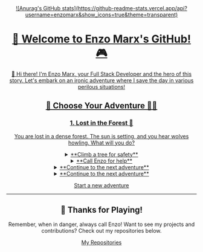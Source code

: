 <div align="center">
  <a href="[(https://github.com/enzomarx)]">
    ![Anurag's GitHub stats](https://github-readme-stats.vercel.app/api?username=enzomarx&show_icons=true&theme=transparent)

# 👾 Welcome to Enzo Marx's GitHub! 🎮

👋 Hi there! I'm Enzo Marx, your Full Stack Developer and the hero of this story. Let's embark on an ironic adventure where I save the day in various perilous situations!

## 🚀 Choose Your Adventure 🦹‍♂️

### 1. Lost in the Forest 🌲
You are lost in a dense forest. The sun is setting, and you hear wolves howling. What will you do?

<details>
  <summary>**Climb a tree for safety**</summary>
  You climb a tree but realize it's infested with bees! The situation worsens.
  <details>
    <summary>**Jump down and run**</summary>
    You jump down and run, but trip over a root and hurt your ankle. The wolves are closing in.
    <details>
      <summary>**Crawl to safety**</summary>
      You try to crawl to safety but realize it's hopeless. Just as you think all is lost...
      <details>
        <summary>**Call Enzo for help**</summary>
        You call Enzo, and he swiftly arrives with a drone, rescuing you from the forest. You're safe! 🌟
      </details>
    </details>
    <details>
      <summary>**Call Enzo for help**</summary>
      You call Enzo, and he swiftly arrives with a drone, rescuing you from the forest. You're safe! 🌟
    </details>
  </details>
  <details>
    <summary>**Call Enzo for help**</summary>
    You call Enzo, and he swiftly arrives with a drone, rescuing you from the forest. You're safe! 🌟
  </details>
</details>

<details>
  <summary>**Call Enzo for help**</summary>
  You call Enzo, and he swiftly arrives with a drone, rescuing you from the forest. You're safe! 🌟
</details>

<details>
  <summary>**Continue to the next adventure**</summary>
  ### 2. Trapped in a Burning Building 🔥
  You are trapped in a burning building. Smoke is filling the room. What will you do?
  
  <details>
    <summary>**Find the nearest exit**</summary>
    You find the nearest exit, but it's blocked by flames. The situation is dire.
    <details>
      <summary>**Try to put out the fire**</summary>
      You try to put out the fire, but it's too strong. The smoke is overwhelming.
      <details>
        <summary>**Call Enzo for help**</summary>
        You call Enzo, and he arrives with a fire extinguisher and a safe exit plan. You escape unharmed! 🌟
      </details>
    </details>
    <details>
      <summary>**Call Enzo for help**</summary>
      You call Enzo, and he arrives with a fire extinguisher and a safe exit plan. You escape unharmed! 🌟
    </details>
  </details>
  <details>
    <summary>**Call Enzo for help**</summary>
    You call Enzo, and he arrives with a fire extinguisher and a safe exit plan. You escape unharmed! 🌟
  </details>
</details>

<details>
  <summary>**Continue to the next adventure**</summary>
  ### 3. Caught in a Cyber Attack 💻
  Your computer is under a severe cyber attack. Important data is at risk. What will you do?

  <details>
    <summary>**Try to fend off the attack yourself**</summary>
    You attempt to fend off the attack but realize the hackers are too skilled.
    <details>
      <summary>**Call Enzo for help**</summary>
      You call Enzo, and he quickly restores your system, implementing strong security measures. Your data is safe! 🌟
    </details>
  </details>
  <details>
    <summary>**Call Enzo for help**</summary>
    You call Enzo, and he quickly restores your system, implementing strong security measures. Your data is safe! 🌟
  </details>
</details>

[Start a new adventure](https://github.com/enzomarx/send-me-an-email)

---

## 🎉 Thanks for Playing!
Remember, when in danger, always call Enzo! Want to see my projects and contributions? Check out my repositories below.

[My Repositories](https://github.com/enzomarx?tab=repositories)
